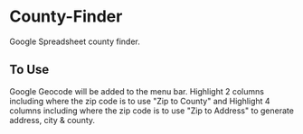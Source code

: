 # County-Finder
Google Spreadsheet county finder. 


## To Use
Google Geocode will be added to the menu bar. 
Highlight 2 columns including where the zip code is to use "Zip to County" and Highlight 4 columns including where the zip code is to use "Zip to Address" to generate address, city & county.
